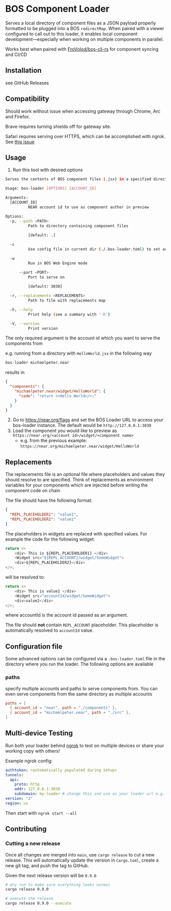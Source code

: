 # BOS Component Loader

Serves a local directory of component files as a JSON payload properly formatted to be plugged into a BOS `redirectMap`. When paired with a viewer configured to call out to this loader, it enables local component development—especially when working on multiple components in parallel.

Works best when paired with [FroVolod/bos-cli-rs](https://github.com/FroVolod/bos-cli-rs) for component syncing and CI/CD

## Installation

see GitHub Releases

## Compatibility
Should work without issue when accessing gateway through Chrome, Arc and Firefox.

Brave requires turning shields off for gateway site.

Safari requires serving over HTTPS, which can be accomplished with ngrok. See [this issue](https://github.com/near/bos-loader/issues/9)

## Usage

1. Run this tool with desired options

```sh
Serves the contents of BOS component files (.jsx) in a specified directory as a JSON object properly formatted for preview on a BOS gateway

Usage: bos-loader [OPTIONS] [ACCOUNT_ID]

Arguments:
  [ACCOUNT_ID]
          NEAR account id to use as component author in preview

Options:
  -p, --path <PATH>
          Path to directory containing component files
          
          [default: .]

  -c
          Use config file in current dir (./.bos-loader.toml) to set account_id and path, causes other args to be ignored

  -w
          Run in BOS Web Engine mode

      --port <PORT>
          Port to serve on
          
          [default: 3030]

  -r, --replacements <REPLACEMENTS>
          Path to file with replacements map

  -h, --help
          Print help (see a summary with '-h')

  -V, --version
          Print version
```

The only required argument is the account id which you want to serve the components from

e.g. running from a directory with `HelloWorld.jsx` in the following way

```bash
bos-loader michaelpeter.near
```

results in

```json
{
  "components": {
    "michaelpeter.near/widget/HelloWorld": {
      "code": "return <>Hello World</>;"
    }
  }
}
```

2. Go to https://near.org/flags and set the BOS Loader URL to access your bos-loader instance. The default would be `http://127.0.0.1:3030`
3. Load the component you would like to preview as `https://near.org/<account id>/widget/<component name>`
   - e.g. from the previous example: `https://near.org/michaelpeter.near/widget/HelloWorld`

## Replacements

The replacements file is an optional file where placeholders and values they should resolve to are specified. Think of replacements as environment variables for your components which are injected before writing the component code on chain

The file should have the following format:

```json
{
  "REPL_PLACEHOLDER1": "value1",
  "REPL_PLACEHOLDER2": "value2"
}
```

The placeholders in widgets are replaced with specified values. For example the code for the following widget:

```javascript
return <>
    <div> This is ${REPL_PLACEHOLDER1} </div>
    <Widget src="${REPL_ACCOUNT}/widget/SomeWidget">
    <div>${REPL_PLACEHOLDER2}</div>
</>;
```

will be resolved to:

```javascript
return <>
    <div> This is value1 </div>
    <Widget src="accountId/widget/SomeWidget">
    <div>value2</div>
</>;
```

where accountId is the account id passed as an argument.

The file should **not** contain `REPL_ACCOUNT` placeholder. This placeholder is automatically resolved to `accountId` value.

## Configuration file

Some advanced options can be configured via a `.bos-loader.toml` file in the directory where you run the loader. The following options are available

### paths

specify multiple accounts and paths to serve components from. You can even serve components from the same directory as multiple accounts

```toml
paths = [
  { account_id = "near", path = "./components" },
  { account_id = "michaelpeter.near", path = "./src" },
]
```

## Multi-device Testing

Run both your loader behind [ngrok](https://ngrok.com/) to test on multiple devices or share your working copy with others!

Example ngrok config:

```yml
authtoken: <automatically populated during setup>
tunnels:
  api:
    proto: http
    addr: 127.0.0.1:3030
    subdomain: my-loader # change this and use as your loader url e.g. https://my-loader.ngrok.io
version: "2"
region: us
```

Then start with `ngrok start --all`

## Contributing

### Cutting a new release

Once all changes are merged into `main`, use `cargo release` to cut a new release. This will automatically update the version in `Cargo.toml`, create a new git tag, and push the tag to GitHub.

Given the next release version will be `0.9.0`

```bash
# dry run to make sure everything looks normal
cargo release 0.9.0

# execute the release
cargo release 0.9.0 --execute
```
